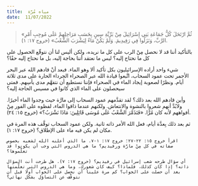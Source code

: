 ```yaml
---
title:  مياه مُرَّة
date:  11/07/2022
---
```


> <p></p>
> «ثُمَّ ارْتَحَلَ كُلُّ جَمَاعَةِ بَنِي إِسْرَائِيلَ مِنْ بَرِّيَّةِ سِينٍ بِحَسَبِ مَرَاحِلِهِمْ عَلَى مُوجِبِ أَمْرِ الرَّبِّ، وَنَزَلُوا فِي رَفِيدِيمَ. وَلَمْ يَكُنْ مَاءٌ لِيَشْرَبَ الشَّعْبُ» (خروج ١٧: ١).

بالتأكيد أننا قد لا نحصل مِنْ الرب على كل ما نريده، ولكن أليس لنا أن نتوقّع الحصول على كل ما نحتاج إليه؟ ليس ما نعتقد أننا بحاجة إليه، بل ما نحتاج إليه حقًا؟

شيء واحد أراده الإسرائيليون بكل تأكيد ألا وهو الماء. فبعد أنْ قادهم الله عبر البحر الأحمر تحت عمود السحاب، اتَّبعوا قيادة الله عبر الصحراء الجرداء الحارة على مدى ثلاثة أيام. ونظرًا لصعوبة إيجاد الماء في الصحراء فإننا نستطيع أن نتفهَّم مدى يأسِهم. فمتى سيحصلون على الماء الذي كانوا في مسيس الحاجة إليه؟

وأين قادهم الله بعد ذلك؟ لقد تقدَّمهم عمود السحاب إلى مارَّة حيث وجدوا الماء أخيرًا. ولابُدَّ أنهم شعروا بالنشوة والانتعاش. ولكنهم عندما ذاقوا الماء، لفظوه على الفور مِنْ أفواههم لأنه كان مُرًّا. «فَتَذَمَّرَ الشَّعْبُ عَلَى مُوسَى قَائِلِينَ: مَاذَا نَشْرَبُ؟» (خروج ١٥: ٢٤).

ثم بعد ذلك بِعدَّة أيام، فعل الله الأمر ذاته ثانية. ولكن عمود السحاب توقَّف هذه المرة في مكان لم يكن فيه ماء على الإطلاق؟ (خروج ١٧: ١).

`اقرأ خروج ١٥: ٢٢-٢٧؛ خروج ١٧: ١-٧. ما الذي أعلنه الله لشعبه بخصوص صفاته في كل مِنْ مارَّة ورفيديم؟ ما هي الدروس التي وجب أن يكونوا قد تعلَّموها؟`

`أي سؤال طرحه شعب إسرائيل في رفيديم؟ (خروج ١٧: ٧). هل طرحت أنت السؤال ذاته؟ إذا كان كذلك، فلماذا؟ كيف كان شعورك، وما هي الدروس التي تعلّمتها بعد أن حصلت على الجواب؟ كم مرة علينا أن نحصل على الجواب أولًا قبل أن نتوقَّف عن التساؤل بشكل نهائي؟`